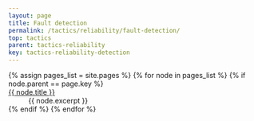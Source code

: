 ```yaml
---
layout: page
title: Fault detection
permalink: /tactics/reliability/fault-detection/
top: tactics
parent: tactics-reliability
key: tactics-reliability-detection
---
```


<dl>
{% assign pages_list = site.pages %}
{% for node in pages_list %}
    {% if node.parent == page.key %}
        <dt>
            <a href="{{ node.url | relative_url }}">{{ node.title }}</a>
        </dt>
        <dd>{{ node.excerpt }}</dd>
    {% endif %}
{% endfor %}
</dl>
